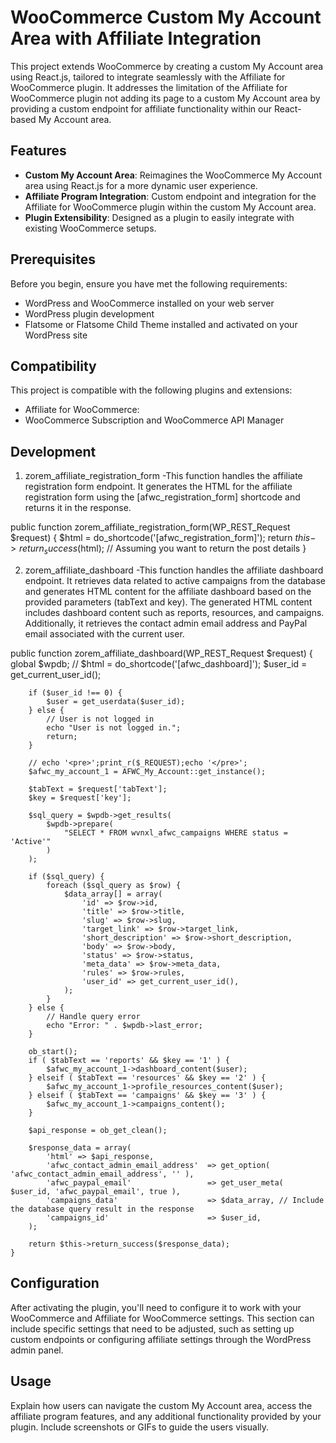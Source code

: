 # WooCommerce Custom My Account Area with Affiliate Integration

This project extends WooCommerce by creating a custom My Account area using React.js, tailored to integrate seamlessly with the Affiliate for WooCommerce plugin. It addresses the limitation of the Affiliate for WooCommerce plugin not adding its page to a custom My Account area by providing a custom endpoint for affiliate functionality within our React-based My Account area.

## Features

- **Custom My Account Area**: Reimagines the WooCommerce My Account area using React.js for a more dynamic user experience.
- **Affiliate Program Integration**: Custom endpoint and integration for the Affiliate for WooCommerce plugin within the custom My Account area.
- **Plugin Extensibility**: Designed as a plugin to easily integrate with existing WooCommerce setups.

## Prerequisites

Before you begin, ensure you have met the following requirements:
- WordPress and WooCommerce installed on your web server
- WordPress plugin development
- Flatsome or Flatsome Child Theme installed and activated on your WordPress site

## Compatibility

This project is compatible with the following plugins and extensions:
- Affiliate for WooCommerce:
- WooCommerce Subscription and WooCommerce API Manager

## Development

1. zorem_affiliate_registration_form
   -This function handles the affiliate registration form endpoint. It generates the HTML for the affiliate registration form using the [afwc_registration_form] shortcode and returns it in the response.

public function zorem_affiliate_registration_form(WP_REST_Request $request) {
	$html = do_shortcode('[afwc_registration_form]');
	return $this->return_success($html); // Assuming you want to return the post details
}

2. zorem_affiliate_dashboard
   -This function handles the affiliate dashboard endpoint. It retrieves data related to active campaigns from the database and generates HTML content for the affiliate dashboard based on the provided parameters (tabText and key).
   The generated HTML content includes dashboard content such as reports, resources, and campaigns. Additionally, it retrieves the contact admin email address and PayPal email associated with the current user.

public function zorem_affiliate_dashboard(WP_REST_Request $request) {
		global $wpdb;
		// $html = do_shortcode('[afwc_dashboard]');
		$user_id = get_current_user_id();

		if ($user_id !== 0) {
			$user = get_userdata($user_id);
		} else {
			// User is not logged in
			echo "User is not logged in.";
			return;
		}

		// echo '<pre>';print_r($_REQUEST);echo '</pre>';
		$afwc_my_account_1 = AFWC_My_Account::get_instance();

		$tabText = $request['tabText'];
		$key = $request['key'];

		$sql_query = $wpdb->get_results(
			$wpdb->prepare(
				"SELECT * FROM wvnxl_afwc_campaigns WHERE status = 'Active'"
			)
		);

		if ($sql_query) {
			foreach ($sql_query as $row) {
				$data_array[] = array(
					'id' => $row->id,
					'title' => $row->title,
					'slug' => $row->slug,
					'target_link' => $row->target_link,
					'short_description' => $row->short_description,
					'body' => $row->body,
					'status' => $row->status,
					'meta_data' => $row->meta_data,
					'rules' => $row->rules,
					'user_id' => get_current_user_id(),
				);
			}
		} else {
			// Handle query error
			echo "Error: " . $wpdb->last_error;
		}

		ob_start();	
		if ( $tabText == 'reports' && $key == '1' ) {
			$afwc_my_account_1->dashboard_content($user);
		} elseif ( $tabText == 'resources' && $key == '2' ) {
			$afwc_my_account_1->profile_resources_content($user);
		} elseif ( $tabText == 'campaigns' && $key == '3' ) {
			$afwc_my_account_1->campaigns_content();
		}

		$api_response = ob_get_clean();

		$response_data = array(
			'html' => $api_response,
			'afwc_contact_admin_email_address' 	=> get_option( 'afwc_contact_admin_email_address', '' ),
			'afwc_paypal_email'      			=> get_user_meta( $user_id, 'afwc_paypal_email', true ),
			'campaigns_data' 					=> $data_array, // Include the database query result in the response
			'campaigns_id'						=> $user_id,
		);

		return $this->return_success($response_data);
	}

## Configuration

After activating the plugin, you'll need to configure it to work with your WooCommerce and Affiliate for WooCommerce settings. This section can include specific settings that need to be adjusted, such as setting up custom endpoints or configuring affiliate settings through the WordPress admin panel.

## Usage

Explain how users can navigate the custom My Account area, access the affiliate program features, and any additional functionality provided by your plugin. Include screenshots or GIFs to guide the users visually.

